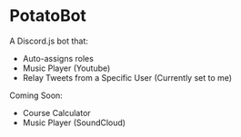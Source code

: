 # PotatoBot

A Discord.js bot that:
* Auto-assigns roles
* Music Player (Youtube)
* Relay Tweets from a Specific User (Currently set to me)

Coming Soon:
* Course Calculator
* Music Player (SoundCloud)
